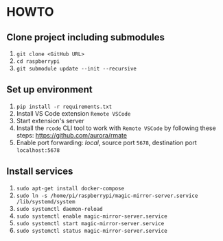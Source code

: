 # HOWTO

## Clone project including submodules
1. `git clone <GitHub URL>`
1. `cd raspberrypi`
1. `git submodule update --init --recursive`

## Set up environment
1. `pip install -r requirements.txt`
1. Install VS Code extension `Remote VSCode`
1. Start extension's server
1. Install the `rcode` CLI tool to work with `Remote VSCode` by following these steps: https://github.com/aurora/rmate
1. Enable port forwarding: *local*, source port `5678`, destination port `localhost:5678`

## Install services
1. `sudo apt-get install docker-compose`
1. `sudo ln -s /home/pi/raspberrypi/magic-mirror-server.service /lib/systemd/system`
1. `sudo systemctl daemon-reload`
1. `sudo systemctl enable magic-mirror-server.service`
1. `sudo systemctl start magic-mirror-server.service`
1. `sudo systemctl status magic-mirror-server.service`
